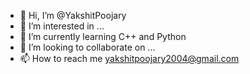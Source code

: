 - 👋 Hi, I’m @YakshitPoojary
- 👀 I’m interested in ...
- 🌱 I’m currently learning C++ and Python
- 💞️ I’m looking to collaborate on ...
- 📫 How to reach me yakshitpoojary2004@gmail.com

<!---
YakshitPoojary/YakshitPoojary is a ✨ special ✨ repository because its `README.md` (this file) appears on your GitHub profile.
You can click the Preview link to take a look at your changes.
--->
